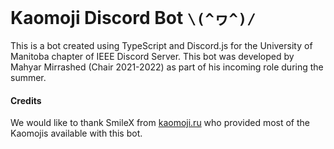 # Kaomoji Discord Bot `\(^ヮ^)/`

This is a bot created using TypeScript and Discord.js for the University of Manitoba chapter of IEEE Discord Server. This bot was developed by Mahyar Mirrashed (Chair 2021-2022) as part of his incoming role during the summer.

#### Credits

We would like to thank SmileX from [kaomoji.ru](https://kaomoji.ru) who provided most of the Kaomojis available with this bot.
